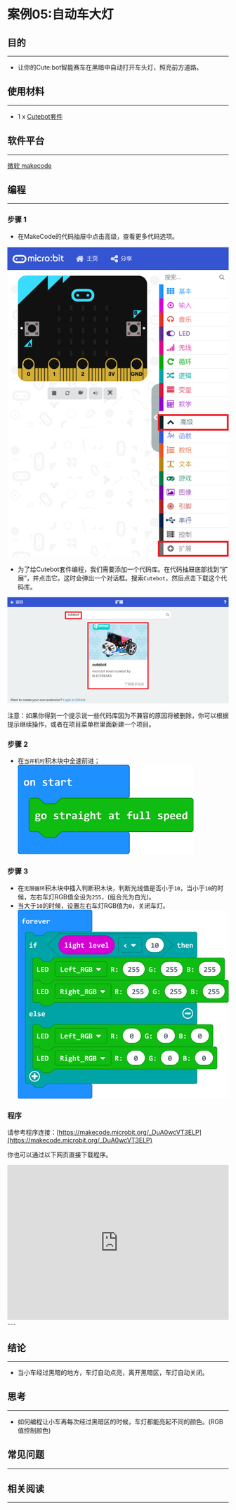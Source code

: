 # 案例05:自动车大灯

## 目的
---
- 让你的Cute:bot智能赛车在黑暗中自动打开车头灯，照亮前方道路。

## 使用材料
---
- 1 x [Cutebot套件](https://www.elecfreaks.com/store/cute-bot.html)

## 软件平台
---
[微软 makecode](https://makecode.microbit.org/#)

## 编程
---
### 步骤 1
- 在MakeCode的代码抽屉中点击高级，查看更多代码选项。

![](./images/cutebot-pk-1.png)

- 为了给Cutebot套件编程，我们需要添加一个代码库。在代码抽屉底部找到“扩展”，并点击它。这时会弹出一个对话框。搜索`Cutebot`，然后点击下载这个代码库。

![](./images/cutebot-pk-11.png)

注意：如果你得到一个提示说一些代码库因为不兼容的原因将被删除，你可以根据提示继续操作，或者在项目菜单栏里面新建一个项目。

### 步骤 2

- 在`当开机时`积木块中全速前进；
![](./images/case_05_01.png)

### 步骤 3

- 在`无限循环`积木块中插入判断积木块，判断光线值是否小于`10`，当小于`10`的时候，左右车灯RGB值全设为`255`，(组合光为白光)。
- 当大于`10`的时候，设置左右车灯RGB值为`0`，关闭车灯。
![](./images/case_05_02.png)


### 程序

请参考程序连接：[https://makecode.microbit.org/_DuA0wcVT3ELP](https://makecode.microbit.org/_DuA0wcVT3ELP)

你也可以通过以下网页直接下载程序。

<div style="position:relative;height:0;padding-bottom:70%;overflow:hidden;">
<iframe style="position:absolute;top:0;left:0;width:100%;height:100%;" src="https://makecode.microbit.org/#pub:https://makecode.microbit.org/_DuA0wcVT3ELP" frameborder="0" sandbox="allow-popups allow-forms allow-scripts allow-same-origin">
</iframe>
</div>  
---

## 结论
---
- 当小车经过黑暗的地方，车灯自动点亮，离开黑暗区，车灯自动关闭。

## 思考
---
- 如何编程让小车再每次经过黑暗区的时候，车灯都能亮起不同的颜色。(RGB值控制颜色)

## 常见问题
---
## 相关阅读  
---
